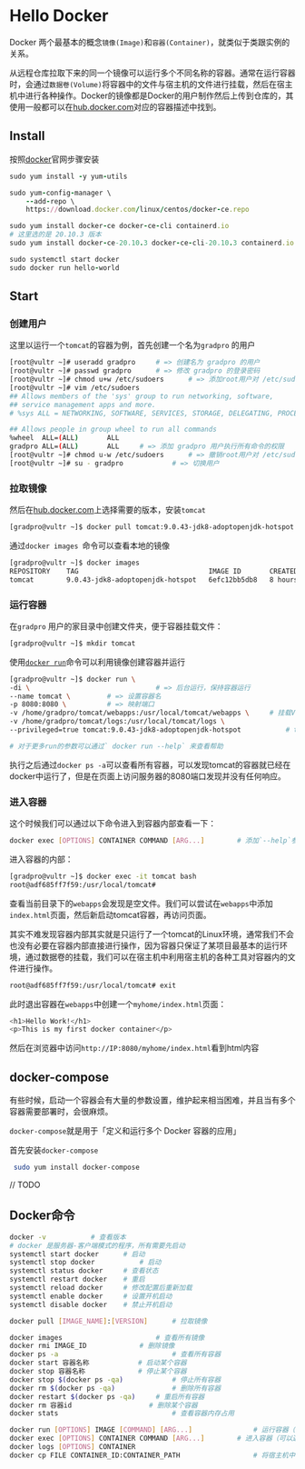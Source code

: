 # Hello Docker

Docker 两个最基本的概念`镜像(Image)`和`容器(Container)`，就类似于类跟实例的关系。

从远程仓库拉取下来的同一个镜像可以运行多个不同名称的容器。通常在运行容器时，会通过`数据卷(Volume)`将容器中的文件与宿主机的文件进行挂载，然后在宿主机中进行各种操作。Docker的镜像都是Docker的用户制作然后上传到仓库的，其使用一般都可以在[hub.docker.com](https://hub.docker.com/_/tomcat?tab=tags&page=1&ordering=last_updated&name=9)对应的容器描述中找到。

## Install

按照[docker](https://docs.docker.com/engine/install/centos/)官网步骤安装

```ruby
sudo yum install -y yum-utils

sudo yum-config-manager \
    --add-repo \
    https://download.docker.com/linux/centos/docker-ce.repo

sudo yum install docker-ce docker-ce-cli containerd.io
# 这里选的是 20.10.3 版本
sudo yum install docker-ce-20.10.3 docker-ce-cli-20.10.3 containerd.io

sudo systemctl start docker
sudo docker run hello-world
```



## Start

### 创建用户

这里以运行一个`tomcat`的容器为例，首先创建一个名为`gradpro` 的用户

```bash
[root@vultr ~]# useradd gradpro		# => 创建名为 gradpro 的用户
[root@vultr ~]# passwd gradpro		# => 修改 gradpro 的登录密码
[root@vultr ~]# chmod u+w /etc/sudoers		# => 添加root用户对 /etc/sudoers 的写权限
[root@vultr ~]# vim /etc/sudoers
## Allows members of the 'sys' group to run networking, software,
## service management apps and more.
# %sys ALL = NETWORKING, SOFTWARE, SERVICES, STORAGE, DELEGATING, PROCESSES, LOCATE, DRIVERS

## Allows people in group wheel to run all commands
%wheel  ALL=(ALL)       ALL
gradpro ALL=(ALL)       ALL		# => 添加 gradpro 用户执行所有命令的权限
[root@vultr ~]# chmod u-w /etc/sudoers		# => 撤销root用户对 /etc/sudoers 的写权限
[root@vultr ~]# su - gradpro			# => 切换用户
```



### 拉取镜像

然后在[hub.docker.com](https://hub.docker.com/_/tomcat?tab=tags&page=1&ordering=last_updated&name=9)上选择需要的版本，安装`tomcat`

```bash
[gradpro@vultr ~]$ docker pull tomcat:9.0.43-jdk8-adoptopenjdk-hotspot	# => 从远程仓库拉取镜像
```

通过`docker images `命令可以查看本地的镜像

```bash
[gradpro@vultr ~]$ docker images
REPOSITORY    TAG                                IMAGE ID       CREATED         SIZE
tomcat        9.0.43-jdk8-adoptopenjdk-hotspot   6efc12bb5db8   8 hours ago     355MB
```



### 运行容器

在`gradpro` 用户的家目录中创建文件夹，便于容器挂载文件：

```bash
[gradpro@vultr ~]$ mkdir tomcat
```

使用[`docker run`](https://docs.docker.com/engine/reference/run/)命令可以利用镜像创建容器并运行

```bash
[gradpro@vultr ~]$ docker run \
-di \								# => 后台运行，保持容器运行
--name tomcat \			# => 设置容器名
-p 8080:8080 \			# => 映射端口
-v /home/gradpro/tomcat/webapps:/usr/local/tomcat/webapps \		# 挂载Volume
-v /home/gradpro/tomcat/logs:/usr/local/tomcat/logs \
--privileged=true tomcat:9.0.43-jdk8-adoptopenjdk-hotspot			# tomcat参数

# 对于更多run的参数可以通过` docker run --help` 来查看帮助
```

执行之后通过`docker ps -a`可以查看所有容器，可以发现tomcat的容器就已经在docker中运行了，但是在页面上访问服务器的8080端口发现并没有任何响应。



### 进入容器

这个时候我们可以通过以下命令进入到容器内部查看一下：

```bash
docker exec [OPTIONS] CONTAINER COMMAND [ARG...]		# 添加`--help`参数查看帮助信息
```

进入容器的内部：

```bash
[gradpro@vultr ~]$ docker exec -it tomcat bash
root@adf685ff7f59:/usr/local/tomcat# 
```

查看当前目录下的`webapps`会发现是空文件。我们可以尝试在`webapps`中添加`index.html`页面，然后新启动tomcat容器，再访问页面。

其实不难发现容器内部其实就是只运行了一个tomcat的Linux环境，通常我们不会也没有必要在容器内部直接进行操作，因为容器只保证了某项目最基本的运行环境，通过数据卷的挂载，我们可以在宿主机中利用宿主机的各种工具对容器内的文件进行操作。

```bash
root@adf685ff7f59:/usr/local/tomcat# exit
```

 此时退出容器在`webapps`中创建一个`myhome/index.html`页面：

```bash
<h1>Hello Work!</h1>
<p>This is my first docker container</p>
```

然后在浏览器中访问`http://IP:8080/myhome/index.html`看到html内容



## docker-compose

有些时候，启动一个容器会有大量的参数设置，维护起来相当困难，并且当有多个容器需要部署时，会很麻烦。

`docker-compose`就是用于「定义和运行多个 Docker 容器的应用」 

首先安装`docker-compose`

```bash
 sudo yum install docker-compose
```



// TODO

## Docker命令

```bash
docker -v			# 查看版本
# docker 是服务器-客户端模式的程序，所有需要先启动
systemctl start docker		# 启动
systemctl stop docker			# 启动
systemctl status docker		# 查看状态
systemctl restart docker	# 重启
systemctl reload docker		# 修改配置后重新加载
systemctl enable docker		# 设置开机启动
systemctl disable docker	# 禁止开机启动

docker pull [IMAGE_NAME]:[VERSION]		# 拉取镜像

docker images 						# 查看所有镜像
docker rmi IMAGE_ID				# 删除镜像
docker ps -a 							# 查看所有容器
docker start 容器名称			 # 启动某个容器
docker stop 容器名称			 # 停止某个容器
docker stop $(docker ps -qa)			# 停止所有容器
docker rm $(docker ps -qa)				# 删除所有容器
docker restart $(docker ps -qa)		# 重启所有容器
docker rm 容器id					 # 删除某个容器
docker stats							# 查看容器内存占用

docker run [OPTIONS] IMAGE [COMMAND] [ARG...]				# 运行容器（可以通过--help参数查看帮助）
docker exec [OPTIONS] CONTAINER COMMAND [ARG...]		# 进入容器（可以通过--help参数查看帮助）
docker logs [OPTIONS] CONTAINER											# 查看容器日志
docker cp FILE CONTAINER_ID:CONTAINER_PATH					# 将宿主机中的文件复制到容器中
```
